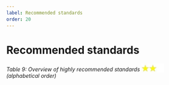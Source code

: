 ```yaml
---
label: Recommended standards
order: 20
---
```


# Recommended standards

_Table 9: Overview of highly recommended standards <img src="/static/img/two_star.jpg" width="60" valign="bottom" > (alphabetical order)_